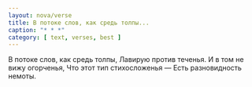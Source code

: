 ```yaml
---
layout: nova/verse
title: В потоке слов, как средь толпы...
caption: "* * *"
category: [ text, verses, best ]
---
```

В потоке слов, как средь толпы,
Лавирую против теченья.
И в том не вижу огорченья,
Что этот тип стихосложенья —
Есть разновидность немоты.
